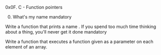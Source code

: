 0x0F. C - Function pointers

0. What's my name
mandatory

Write a function that prints a name
. If you spend too much time thinking about a thing, you'll never get it done
mandatory

Write a function that executes a function given as a parameter on each element of an array.
